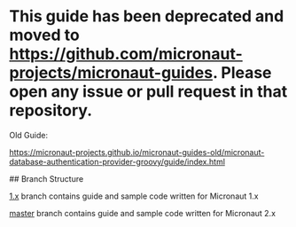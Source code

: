 # This guide has been deprecated and moved to https://github.com/micronaut-projects/micronaut-guides. Please open any issue or pull request in that repository.

Old Guide: 

https://micronaut-projects.github.io/micronaut-guides-old/micronaut-database-authentication-provider-groovy/guide/index.html

## Branch Structure

[1.x](https://github.com/micronaut-guides/micronaut-database-authentication-provider/tree/1.x) branch contains guide and sample code written for Micronaut 1.x

[master](https://github.com/micronaut-guides/micronaut-database-authentication-provider/tree/master) branch contains guide and sample code written for Micronaut 2.x
